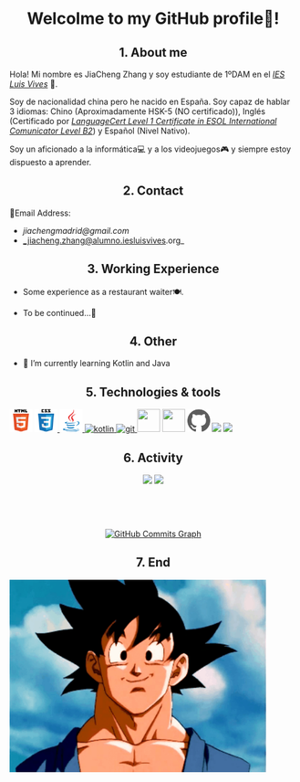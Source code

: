 <h1 align="center">Welcolme to my GitHub profile👋! </h1>

<center>

## **1. About me**

</center>

<!--Hi! My name is JiaCheng Zhang and Im DAM's Student in [_IES Luis Vives_](https://github.com/IESLuisVives) (Spain, Madrid)🏫. 

Im Chinese but I was born in Spain. Im able to speak 3 languages: Chinese (Aproximately HSK-5 Level (NOT certified)), English (Certified by [_LanguageCert Level 1 Certificate in ESOL International Comunicator Level B2_](https://www.languagecert.org/en/language-exams/english/languagecert-selt/b2-lrws-2716)) and Spanish (Native level). 

I am a computer💻 and videogames🎮 enthusiast who's willing to learn.

____-->


Hola! Mi nombre es JiaCheng Zhang y soy estudiante de 1ºDAM en el [_IES Luis Vives_](https://github.com/IESLuisVives) 🏫.

Soy de nacionalidad china pero he nacido en España. Soy capaz de hablar 3 idiomas: Chino (Aproximadamente HSK-5 (NO certificado)), Inglés (Certificado por [_LanguageCert Level 1 Certificate in ESOL International Comunicator Level B2_](https://www.languagecert.org/en/language-exams/english/languagecert-selt/b2-lrws-2716)) y Español (Nivel Nativo). 

Soy un aficionado a la informática💻 y a los videojuegos🎮 y siempre estoy dispuesto a aprender. 

<center>

## **2. Contact**

</center>

📧Email Address: 
- _jiachengmadrid@gmail.com_
- _jiacheng.zhang@alumno.iesluisvives.org_

<center>

## **3. Working Experience**   

</center>

- Some experience as a restaurant waiter🍽️. 
  
- To be continued...🚀

<center>

## **4. Other**

</center>

 - 🌱 I’m currently learning Kotlin and Java

<center>

## **5. Technologies & tools**

</center>

<center>

<p align="left">  <img src="https://raw.githubusercontent.com/devicons/devicon/master/icons/html5/html5-original-wordmark.svg" alt="html5" width="40" height="40"/> </a><a href="https://www.w3schools.com/css/" target="_blank" rel="noreferrer"> 
<img src="https://raw.githubusercontent.com/devicons/devicon/master/icons/css3/css3-original-wordmark.svg" alt="css3" width="40" height="40"/> </a> <a href="https://www.java.com" target="_blank" rel="noreferrer"> 
<img src="https://raw.githubusercontent.com/devicons/devicon/master/icons/java/java-original.svg" alt="java" width="40" height="40"/> </a> <a href="https://kotlinlang.org" target="_blank" rel="noreferrer"> 
<img src="https://www.vectorlogo.zone/logos/kotlinlang/kotlinlang-icon.svg" alt="kotlin" width="40" height="40"/> </a><a href="https://git-scm.com/" target="_blank" rel="noreferrer"> 
<img src="https://www.vectorlogo.zone/logos/git-scm/git-scm-icon.svg" alt="git" width="40" height="40"/> </a> 
<img src="https://resources.jetbrains.com/storage/products/intellij-idea/img/meta/intellij-idea_logo_300x300.png" 
height="40" width = "40">
<img src="https://user-images.githubusercontent.com/674621/71187801-14e60a80-2280-11ea-94c9-e56576f76baf.png" 
height="40" width="40">
<img src="img/github.svg" heigth ="40" width= "40">

<img src = "https://camo.githubusercontent.com/ff6f52ffdfce44372e3be3eda37d354ce2a15874e9b15996c2263172683f7bcd/68747470733a2f2f7777772e766563746f726c6f676f2e7a6f6e652f6c6f676f732f6d7973716c2f6d7973716c2d69636f6e2e737667" width = "40">
<img src = "https://camo.githubusercontent.com/72c27477f91493365e44b44306740892911721464f3f25d5b706c5deab24bfc2/68747470733a2f2f75706c6f61642e77696b696d656469612e6f72672f77696b6970656469612f636f6d6d6f6e732f7468756d622f392f39392f556e6f6666696369616c5f4a6176615363726970745f6c6f676f5f322e7376672f34383070782d556e6f6666696369616c5f4a6176615363726970745f6c6f676f5f322e7376672e706e67" width = "40" heigth = "40">

</p>
</p>

</center>

<center>

## **6. Activity**

</center>

<center>

<p align ="center">
    <img src = "https://wakatime.com/share/@1fa255ec-a5e5-4c4f-a091-7550710111c9/ccdcaeb8-4c43-4b38-968a-d049659375ba.svg" width = "400">
    <img src = "https://wakatime.com/share/@1fa255ec-a5e5-4c4f-a091-7550710111c9/f25c356f-d87d-479d-8ed4-8bb5e8f2bcaa.svg" width ="400">
</p>

<p align="center">
  <a href="http://www.github.com/jiachengzhang14"><img loading="lazy" src="https://github-readme-stats.vercel.app/api?username=jiachengzhang14&show_icons=true&hide=&count_private=true&title_color=0891b2&text_color=ffffff&icon_color=0891b2&bg_color=27272a&hide_border=true&show_icons=true" alt="" height="250"/></a>

  <a href="http://www.github.com/jiachengzhang14"><img loading="lazy" src="https://activity-graph.herokuapp.com/graph?username=jiachengzhang14&bg_color=27272a&color=ffffff&line=0891b2&point=ffffff&area_color=27272a&area=true&hide_border=true&custom_title=GitHub%20Commits%20Graph" alt="" height="450"/></a>

  <a href="https://github-readme-activity-graph.cyclic.app/graph?username=jiachengzhang14&theme=react-dark"><img loading="lazy" src="https://github-readme-activity-graph.cyclic.app/graph?username=jiachengzhang14&bg_color=27272a&color=ffffff&line=0891b2&point=ffffff&area_color=27272a&area=true&hide_border=true&custom_title=JiaChengZhang%20GitHub%20Commits%20Graph" alt="GitHub Commits Graph" height="300"/></a>
</p>

</center>

<center>

## **7. End**

</center>

<img src="img/04a35a60dc327e10900772f75fb2ee77.gif" width= "450px">

<!--
**JiaChengZhang14/JiaChengZhang14** is a ✨ _special_ ✨ repository because its `README.md` (this file) appears on your GitHub profile.




Here are some ideas to get you started:

- 🔭 I’m currently working on ...
- 🌱 I’m currently learning ...
- 👯 I’m looking to collaborate on ...
- 🤔 I’m looking for help with ...
- 💬 Ask me about ...
- 📫 How to reach me: ...
- 😄 Pronouns: ...
- ⚡ Fun fact: ...
-->
